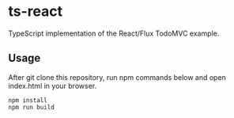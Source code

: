 ts-react
==========

TypeScript implementation of the React/Flux TodoMVC example.

## Usage

After git clone this repository, run npm commands below and open index.html in your browser.

```shell
npm install
npm run build
```
